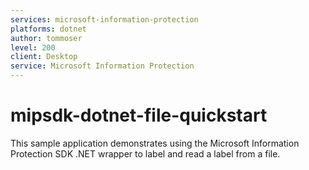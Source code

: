 ```yaml
---
services: microsoft-information-protection
platforms: dotnet
author: tommoser
level: 200
client: Desktop
service: Microsoft Information Protection
---
```


# mipsdk-dotnet-file-quickstart
This sample application demonstrates using the Microsoft Information Protection SDK .NET wrapper to label and read a label from a file. 
